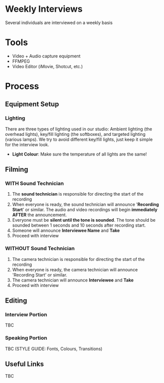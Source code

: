 # Weekly Interviews

Several individuals are interviewed on a weekly basis

# Tools

* Video + Audio capture equipment
* FFMPEG
* Video Editor (iMovie, Shotcut, etc.)

# Process

## Equipment Setup

### Lighting

There are three types of lighting used in our studio: Ambient lighting (the overhead lights), key/fill lighting (the softboxes), and targeted lighting (various lamps).  We try to avoid different key/fill lights, just keep it simple for the interview look.

* **Light Colour**: Make sure the temperature of all lights are the same!

## Filming

### WITH Sound Technician

1) The **sound technician** is responsible for directing the start of the recording
1) When everyone is ready, the sound technician will announce '**Recording Start**' or similar.  The audio and video recordings will begin **immediately AFTER** the announcement.
1) Everyone must be **silent until the tone is sounded**.  The tone should be sounded between 1 seconds and 10 seconds after recording start.  
1) Someone will announce **Interviewee Name** and **Take**
1) Proceed with interview

### WITHOUT Sound Technician

1) The camera technician is responsible for directing the start of the recording
1) When everyone is ready, the camera technician will announce 'Recording Start' or similar.
1) The camera technician will announce **Interviewee** and **Take**
1) Proceed with interview

## Editing

### Interview Portion

TBC

### Speaking Portion

TBC (STYLE GUIDE: Fonts, Colours, Transitions)

## Useful Links

TBC

